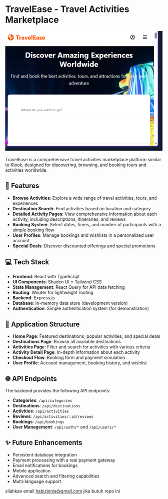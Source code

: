 # TravelEase - Travel Activities Marketplace

![Alt text](1.png)

TravelEase is a comprehensive travel activities marketplace platform similar to Klook, designed for discovering, browsing, and booking tours and activities worldwide.

## 🌟 Features

- **Browse Activities**: Explore a wide range of travel activities, tours, and experiences
- **Destination Search**: Find activities based on location and category
- **Detailed Activity Pages**: View comprehensive information about each activity, including descriptions, itineraries, and reviews
- **Booking System**: Select dates, times, and number of participants with a simple booking flow
- **User Profiles**: Manage bookings and wishlists in a personalized user account
- **Special Deals**: Discover discounted offerings and special promotions

## 💻 Tech Stack

- **Frontend**: React with TypeScript
- **UI Components**: Shadcn UI + Tailwind CSS
- **State Management**: React Query for API data fetching
- **Routing**: Wouter for lightweight routing
- **Backend**: Express.js
- **Database**: In-memory data store (development version)
- **Authentication**: Simple authentication system (for demonstration)

## 📱 Application Structure

- **Home Page**: Featured destinations, popular activities, and special deals
- **Destinations Page**: Browse all available destinations
- **Activities Page**: Filter and search for activities with various criteria
- **Activity Detail Page**: In-depth information about each activity
- **Checkout Flow**: Booking form and payment simulation
- **User Profile**: Account management, booking history, and wishlist

## 🌐 API Endpoints

The backend provides the following API endpoints:

- **Categories**: `/api/categories`
- **Destinations**: `/api/destinations`
- **Activities**: `/api/activities`
- **Reviews**: `/api/activities/:id/reviews`
- **Bookings**: `/api/bookings`
- **User Management**: `/api/auth/*` and `/api/users/*`

## ✨ Future Enhancements

- Persistent database integration
- Payment processing with a real payment gateway
- Email notifications for bookings
- Mobile application
- Advanced search and filtering capabilities
- Multi-language support

silahkan email habizinnia@gmail.com jika butuh repo ini
